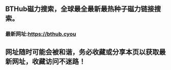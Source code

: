 ## **BTHub磁力搜索，全球最全最新最热种子磁力链接搜索。**
### 最新网址:<a href="https://bthub.cyou" target="_blank">https://bthub.cyou</a>
## 网址随时可能会被和谐，务必收藏或分享本页以获取最新网址，收藏访问不迷路！
